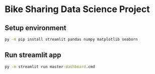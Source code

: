 # Bike Sharing Data Science Project

## Setup environment
```cmd
py -m pip install streamlit pandas numpy matplotlib seaborn
```

## Run streamlit app
```cmd
py -m streamlit run master-dashboard.cmd
```
